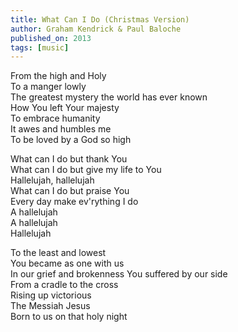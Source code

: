 ```yaml
---
title: What Can I Do (Christmas Version)
author: Graham Kendrick & Paul Baloche
published_on: 2013
tags: [music]
---
```


From the high and Holy  
To a manger lowly  
The greatest mystery the world has ever known  
How You left Your majesty  
To embrace humanity  
It awes and humbles me  
To be loved by a God so high  

What can I do but thank You  
What can I do but give my life to You  
Hallelujah, hallelujah  
What can I do but praise You  
Every day make ev'rything I do  
A hallelujah  
A hallelujah  
Hallelujah  

To the least and lowest  
You became as one with us  
In our grief and brokenness You suffered by our side  
From a cradle to the cross  
Rising up victorious  
The Messiah Jesus  
Born to us on that holy night  